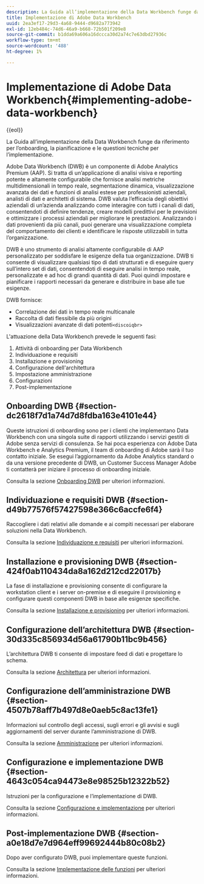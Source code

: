 ```yaml
---
description: La Guida all’implementazione della Data Workbench funge da riferimento per l’onboarding, la pianificazione e le questioni tecniche per l’implementazione.
title: Implementazione di Adobe Data Workbench
uuid: 2ea3ef17-29d3-4a68-9444-d9682a773942
exl-id: 12eb484c-74d6-46a9-b668-72b501f209e8
source-git-commit: b1dda69a606a16dccca30d2a74c7e63dbd27936c
workflow-type: tm+mt
source-wordcount: '488'
ht-degree: 1%

---
```


# Implementazione di Adobe Data Workbench{#implementing-adobe-data-workbench}

{{eol}}

La Guida all’implementazione della Data Workbench funge da riferimento per l’onboarding, la pianificazione e le questioni tecniche per l’implementazione.

Adobe Data Workbench (DWB) è un componente di Adobe Analytics Premium (AAP). Si tratta di un’applicazione di analisi visiva e reporting potente e altamente configurabile che fornisce analisi metriche multidimensionali in tempo reale, segmentazione dinamica, visualizzazione avanzata dei dati e funzioni di analisi estese per professionisti aziendali, analisti di dati e architetti di sistema. DWB valuta l’efficacia degli obiettivi aziendali di un’azienda analizzando come interagire con tutti i canali di dati, consentendoti di definire tendenze, creare modelli predittivi per le previsioni e ottimizzare i processi aziendali per migliorare le prestazioni. Analizzando i dati provenienti da più canali, puoi generare una visualizzazione completa del comportamento dei clienti e identificare le risposte utilizzabili in tutta l’organizzazione.

DWB è uno strumento di analisi altamente configurabile di AAP personalizzato per soddisfare le esigenze della tua organizzazione. DWB ti consente di visualizzare qualsiasi tipo di dati strutturati e di eseguire query sull’intero set di dati, consentendoti di eseguire analisi in tempo reale, personalizzate e ad hoc di grandi quantità di dati. Puoi quindi impostare e pianificare i rapporti necessari da generare e distribuire in base alle tue esigenze.

DWB fornisce:

* Correlazione dei dati in tempo reale multicanale
* Raccolta di dati flessibile da più origini
* Visualizzazioni avanzate di dati potenti`<discoiqbr>`

L&#39;attuazione della Data Workbench prevede le seguenti fasi:

1. Attività di onboarding per Data Workbench
1. Individuazione e requisiti
1. Installazione e provisioning
1. Configurazione dell&#39;architettura
1. Impostazione amministrazione
1. Configurazioni 
1. Post-implementazione

## Onboarding DWB {#section-dc2618f7d1a74d7d8fdba163e4101e44}

Queste istruzioni di onboarding sono per i clienti che implementano Data Workbench con una singola suite di rapporti utilizzando i servizi gestiti di Adobe senza servizi di consulenza. Se hai poca esperienza con Adobe Data Workbench e Analytics Premium, il team di onboarding di Adobe sarà il tuo contatto iniziale. Se esegui l’aggiornamento da Adobe Analytics standard o da una versione precedente di DWB, un Customer Success Manager Adobe ti contatterà per iniziare il processo di onboarding iniziale.

Consulta la sezione [Onboarding DWB](../../home/dwb-implement-overview/dwb-implement-provision/dwb-implement-onboarding.md#concept-e93aba41b26a410f959c5ca7f8e33355) per ulteriori informazioni.

## Individuazione e requisiti DWB {#section-d49b77576f57427598e366c6accfe6f4}

Raccogliere i dati relativi alle domande e ai compiti necessari per elaborare soluzioni nella Data Workbench.

Consulta la sezione [Individuazione e requisiti](../../home/dwb-implement-overview/dwb-implement-discovery.md#concept-1544d4864e9e437bbd11b1380c1b4c9a) per ulteriori informazioni.

## Installazione e provisioning DWB {#section-424f0ab110434da8a162d212cd22017b}

La fase di installazione e provisioning consente di configurare la workstation client e i server on-premise e di eseguire il provisioning e configurare questi componenti DWB in base alle esigenze specifiche.

Consulta la sezione [Installazione e provisioning](../../home/dwb-implement-overview/dwb-implement-provision/dwb-implement-provision.md#concept-a1ec50671ffd4a8faab09a48bc098e8f) per ulteriori informazioni.

## Configurazione dell’architettura DWB {#section-30d335c856934d56a61790b11bc9b456}

L’architettura DWB ti consente di impostare feed di dati e progettare lo schema.

Consulta la sezione [Architettura](../../home/dwb-implement-overview/dwb-implement-architecture/dwb-implement-architecture.md#concept-63dc9aa839e54bc78f7a3d720ce97d56) per ulteriori informazioni.

## Configurazione dell’amministrazione DWB {#section-4507b78aff7b497d8e0aeb5c8ac13fe1}

Informazioni sul controllo degli accessi, sugli errori e gli avvisi e sugli aggiornamenti del server durante l’amministrazione di DWB.

Consulta la sezione [Amministrazione](../../home/dwb-implement-overview/dwb-implement-admin.md#concept-68578dac67314c62a67ddfb4f33458a1) per ulteriori informazioni.

## Configurazione e implementazione DWB {#section-4643c054ca94473e8e98525b12322b52}

Istruzioni per la configurazione e l’implementazione di DWB.

Consulta la sezione [Configurazione e implementazione](../../home/dwb-implement-overview/dwb-implement-configure/dwb-implement-configure.md#concept-baffe3a57f4649cea7b6eff9a7704dc6) per ulteriori informazioni.

## Post-implementazione DWB {#section-a0e18d7e7d964eff99692444b80c08b2}

Dopo aver configurato DWB, puoi implementare queste funzioni.

Consulta la sezione [Implementazione delle funzioni](../../home/dwb-implement-overview/dwb-implement-deliver/dwb-implement-deliver.md#concept-9afa96d72a544fb4a3d1eb5be799012c) per ulteriori informazioni.
